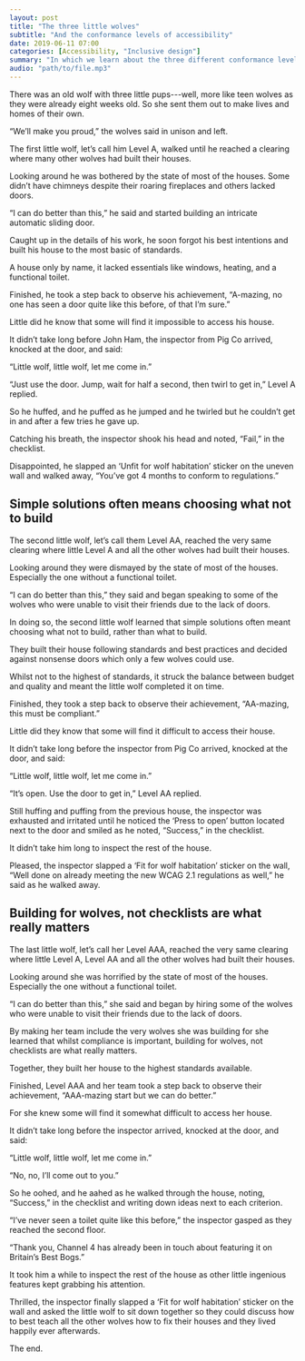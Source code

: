 ```yaml
---
layout: post
title: "The three little wolves"
subtitle: "And the conformance levels of accessibility"
date: 2019-06-11 07:00
categories: [Accessibility, "Inclusive design"]
summary: "In which we learn about the three different conformance levels (A, AA and AAA) in the Web Content Accessibility Guidelines (WCAG)."
audio: "path/to/file.mp3"
---
```

There was an old wolf with three little pups---well, more like teen wolves as they were already eight weeks old. So she sent them out to make lives and homes of their own.

“We’ll make you proud,” the wolves said in unison and left.

The first little wolf, let’s call him Level A, walked until he reached a clearing where many other wolves had built their houses.

Looking around he was bothered by the state of most of the houses. Some didn’t have chimneys despite their roaring fireplaces and others lacked doors.

“I can do better than this,” he said and started building an intricate automatic sliding door.

Caught up in the details of his work, he soon forgot his best intentions and built his house to the most basic of standards.

A house only by name, it lacked essentials like windows, heating, and a functional toilet.

Finished, he took a step back to observe his achievement, “A-mazing, no one has seen a door quite like this before, of that I’m sure.”

Little did he know that some will find it impossible to access his house.

It didn’t take long before John Ham, the inspector from Pig Co arrived, knocked at the door, and said:

“Little wolf, little wolf, let me come in.”

“Just use the door. Jump, wait for half a second, then twirl to get in,” Level A replied.

So he huffed, and he puffed as he jumped and he twirled but he couldn’t get in and after a few tries he gave up.

Catching his breath, the inspector shook his head and noted, “Fail,” in the checklist.

Disappointed, he slapped an ‘Unfit for wolf habitation’ sticker on the uneven wall and walked away, “You’ve got 4 months to conform to regulations.”

## Simple solutions often means choosing what not to build

The second little wolf, let’s call them Level AA, reached the very same clearing where little Level A and all the other wolves had built their houses.

Looking around they were dismayed by the state of most of the houses. Especially the one without a functional toilet.

“I can do better than this,” they said and began speaking to some of the wolves who were unable to visit their friends due to the lack of doors.

In doing so, the second little wolf learned that simple solutions often meant choosing what not to build, rather than what to build.

They built their house following standards and best practices and decided against nonsense doors which only a few wolves could use.

Whilst not to the highest of standards, it struck the balance between budget and quality and meant the little wolf completed it on time.

Finished, they took a step back to observe their achievement, “AA-mazing, this must be compliant.”

Little did they know that some will find it difficult to access their house.

It didn’t take long before the inspector from Pig Co arrived, knocked at the door, and said:

“Little wolf, little wolf, let me come in.”

“It’s open. Use the door to get in,” Level AA replied.

Still huffing and puffing from the previous house, the inspector was exhausted and irritated until he noticed the ‘Press to open’ button located next to the door and smiled as he noted, “Success,” in the checklist.

It didn’t take him long to inspect the rest of the house.

Pleased, the inspector slapped a ‘Fit for wolf habitation’ sticker on the wall, “Well done on already meeting the new WCAG 2.1 regulations as well,” he said as he walked away.

## Building for wolves, not checklists are what really matters

The last little wolf, let’s call her Level AAA, reached the very same clearing where little Level A, Level AA and all the other wolves had built their houses.

Looking around she was horrified by the state of most of the houses. Especially the one without a functional toilet.

“I can do better than this,” she said and began by hiring some of the wolves who were unable to visit their friends due to the lack of doors.

By making her team include the very wolves she was building for she learned that whilst compliance is important, building for wolves, not checklists are what really matters.

Together, they built her house to the highest standards available.

Finished, Level AAA and her team took a step back to observe their achievement, “AAA-mazing start but we can do better.”

For she knew some will find it somewhat difficult to access her house.

It didn’t take long before the inspector arrived, knocked at the door, and said:

“Little wolf, little wolf, let me come in.”

“No, no, I’ll come out to you.”

So he oohed, and he aahed as he walked through the house, noting, “Success,” in the checklist and writing down ideas next to each criterion.

“I’ve never seen a toilet quite like this before,” the inspector gasped as they reached the second floor.

“Thank you, Channel 4 has already been in touch about featuring it on Britain’s Best Bogs.”

It took him a while to inspect the rest of the house as other little ingenious features kept grabbing his attention.

Thrilled, the inspector finally slapped a ‘Fit for wolf habitation’ sticker on the wall and asked the little wolf to sit down together so they could discuss how to best teach all the other wolves how to fix their houses and they lived happily ever afterwards.

The end.
